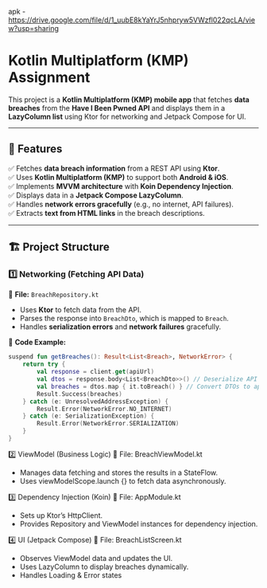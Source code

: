 apk - https://drive.google.com/file/d/1_uubE8kYaYrJ5nhpryw5VWzfl022qcLA/view?usp=sharing

# Kotlin Multiplatform (KMP) Assignment

This project is a **Kotlin Multiplatform (KMP) mobile app** that fetches **data breaches** from the **Have I Been Pwned API** and displays them in a **LazyColumn list** using Ktor for networking and Jetpack Compose for UI.

---

## 📌 Features
✅ Fetches **data breach information** from a REST API using **Ktor**.  
✅ Uses **Kotlin Multiplatform (KMP)** to support both **Android & iOS**.  
✅ Implements **MVVM architecture** with **Koin Dependency Injection**.  
✅ Displays data in a **Jetpack Compose LazyColumn**.  
✅ Handles **network errors gracefully** (e.g., no internet, API failures).  
✅ Extracts **text from HTML links** in the breach descriptions.  

---

## 🏗️ **Project Structure**

### **1️⃣ Networking (Fetching API Data)**
📌 **File:** `BreachRepository.kt`  
- Uses **Ktor** to fetch data from the API.  
- Parses the response into `BreachDto`, which is mapped to `Breach`.  
- Handles **serialization errors** and **network failures** gracefully.  

📌 **Code Example:**
```kotlin
suspend fun getBreaches(): Result<List<Breach>, NetworkError> {
    return try {
        val response = client.get(apiUrl)
        val dtos = response.body<List<BreachDto>>() // Deserialize API response
        val breaches = dtos.map { it.toBreach() } // Convert DTOs to app models
        Result.Success(breaches)
    } catch (e: UnresolvedAddressException) {
        Result.Error(NetworkError.NO_INTERNET)
    } catch (e: SerializationException) {
        Result.Error(NetworkError.SERIALIZATION)
    }
}
```

2️⃣ ViewModel (Business Logic)
📌 File: BreachViewModel.kt

- Manages data fetching and stores the results in a StateFlow.
- Uses viewModelScope.launch {} to fetch data asynchronously.

3️⃣ Dependency Injection (Koin)
📌 File: AppModule.kt

- Sets up Ktor’s HttpClient.
- Provides Repository and ViewModel instances for dependency injection.

4️⃣ UI (Jetpack Compose)
📌 File: BreachListScreen.kt

- Observes ViewModel data and updates the UI.
- Uses LazyColumn to display breaches dynamically.
- Handles Loading & Error states
